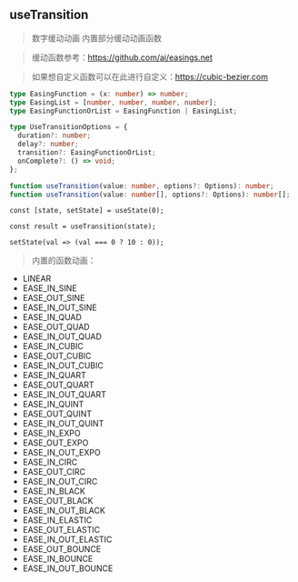 ## useTransition

> 数字缓动动画 内置部分缓动动画函数

> 缓动函数参考：https://github.com/ai/easings.net

> 如果想自定义函数可以在此进行自定义：https://cubic-bezier.com

```typescript
type EasingFunction = (x: number) => number;
type EasingList = [number, number, number, number];
type EasingFunctionOrList = EasingFunction | EasingList;

type UseTransitionOptions = {
  duration?: number;
  delay?: number;
  transition?: EasingFunctionOrList;
  onComplete?: () => void;
};

function useTransition(value: number, options?: Options): number;
function useTransition(value: number[], options?: Options): number[];
```

```tsx
const [state, setState] = useState(0);

const result = useTransition(state);

setState(val => (val === 0 ? 10 : 0));
```

> 内置的函数动画：

- LINEAR
- EASE_IN_SINE
- EASE_OUT_SINE
- EASE_IN_OUT_SINE
- EASE_IN_QUAD
- EASE_OUT_QUAD
- EASE_IN_OUT_QUAD
- EASE_IN_CUBIC
- EASE_OUT_CUBIC
- EASE_IN_OUT_CUBIC
- EASE_IN_QUART
- EASE_OUT_QUART
- EASE_IN_OUT_QUART
- EASE_IN_QUINT
- EASE_OUT_QUINT
- EASE_IN_OUT_QUINT
- EASE_IN_EXPO
- EASE_OUT_EXPO
- EASE_IN_OUT_EXPO
- EASE_IN_CIRC
- EASE_OUT_CIRC
- EASE_IN_OUT_CIRC
- EASE_IN_BLACK
- EASE_OUT_BLACK
- EASE_IN_OUT_BLACK
- EASE_IN_ELASTIC
- EASE_OUT_ELASTIC
- EASE_IN_OUT_ELASTIC
- EASE_OUT_BOUNCE
- EASE_IN_BOUNCE
- EASE_IN_OUT_BOUNCE
